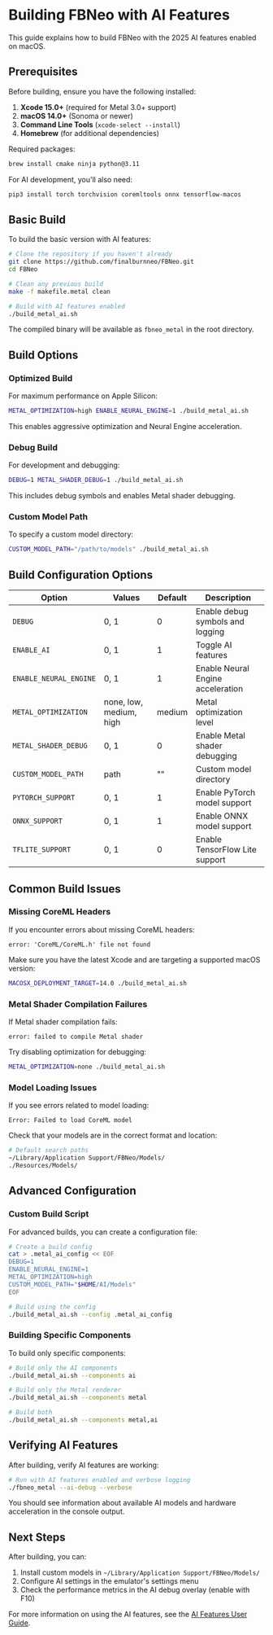 # Building FBNeo with AI Features

This guide explains how to build FBNeo with the 2025 AI features enabled on macOS.

## Prerequisites

Before building, ensure you have the following installed:

1. **Xcode 15.0+** (required for Metal 3.0+ support)
2. **macOS 14.0+** (Sonoma or newer)
3. **Command Line Tools** (`xcode-select --install`)
4. **Homebrew** (for additional dependencies)

Required packages:
```bash
brew install cmake ninja python@3.11
```

For AI development, you'll also need:
```bash
pip3 install torch torchvision coremltools onnx tensorflow-macos
```

## Basic Build

To build the basic version with AI features:

```bash
# Clone the repository if you haven't already
git clone https://github.com/finalburnneo/FBNeo.git
cd FBNeo

# Clean any previous build
make -f makefile.metal clean

# Build with AI features enabled
./build_metal_ai.sh
```

The compiled binary will be available as `fbneo_metal` in the root directory.

## Build Options

### Optimized Build

For maximum performance on Apple Silicon:

```bash
METAL_OPTIMIZATION=high ENABLE_NEURAL_ENGINE=1 ./build_metal_ai.sh
```

This enables aggressive optimization and Neural Engine acceleration.

### Debug Build

For development and debugging:

```bash
DEBUG=1 METAL_SHADER_DEBUG=1 ./build_metal_ai.sh
```

This includes debug symbols and enables Metal shader debugging.

### Custom Model Path

To specify a custom model directory:

```bash
CUSTOM_MODEL_PATH="/path/to/models" ./build_metal_ai.sh
```

## Build Configuration Options

| Option | Values | Default | Description |
|--------|--------|---------|-------------|
| `DEBUG` | 0, 1 | 0 | Enable debug symbols and logging |
| `ENABLE_AI` | 0, 1 | 1 | Toggle AI features |
| `ENABLE_NEURAL_ENGINE` | 0, 1 | 1 | Enable Neural Engine acceleration |
| `METAL_OPTIMIZATION` | none, low, medium, high | medium | Metal optimization level |
| `METAL_SHADER_DEBUG` | 0, 1 | 0 | Enable Metal shader debugging |
| `CUSTOM_MODEL_PATH` | path | "" | Custom model directory |
| `PYTORCH_SUPPORT` | 0, 1 | 1 | Enable PyTorch model support |
| `ONNX_SUPPORT` | 0, 1 | 1 | Enable ONNX model support |
| `TFLITE_SUPPORT` | 0, 1 | 0 | Enable TensorFlow Lite support |

## Common Build Issues

### Missing CoreML Headers

If you encounter errors about missing CoreML headers:

```
error: 'CoreML/CoreML.h' file not found
```

Make sure you have the latest Xcode and are targeting a supported macOS version:

```bash
MACOSX_DEPLOYMENT_TARGET=14.0 ./build_metal_ai.sh
```

### Metal Shader Compilation Failures

If Metal shader compilation fails:

```
error: failed to compile Metal shader
```

Try disabling optimization for debugging:

```bash
METAL_OPTIMIZATION=none ./build_metal_ai.sh
```

### Model Loading Issues

If you see errors related to model loading:

```
Error: Failed to load CoreML model
```

Check that your models are in the correct format and location:

```bash
# Default search paths
~/Library/Application Support/FBNeo/Models/
./Resources/Models/
```

## Advanced Configuration

### Custom Build Script

For advanced builds, you can create a configuration file:

```bash
# Create a build config
cat > .metal_ai_config << EOF
DEBUG=1
ENABLE_NEURAL_ENGINE=1
METAL_OPTIMIZATION=high
CUSTOM_MODEL_PATH="$HOME/AI/Models"
EOF

# Build using the config
./build_metal_ai.sh --config .metal_ai_config
```

### Building Specific Components

To build only specific components:

```bash
# Build only the AI components
./build_metal_ai.sh --components ai

# Build only the Metal renderer
./build_metal_ai.sh --components metal

# Build both
./build_metal_ai.sh --components metal,ai
```

## Verifying AI Features

After building, verify AI features are working:

```bash
# Run with AI features enabled and verbose logging
./fbneo_metal --ai-debug --verbose
```

You should see information about available AI models and hardware acceleration in the console output.

## Next Steps

After building, you can:

1. Install custom models in `~/Library/Application Support/FBNeo/Models/`
2. Configure AI settings in the emulator's settings menu
3. Check the performance metrics in the AI debug overlay (enable with F10)

For more information on using the AI features, see the [AI Features User Guide](./AI_Features_User_Guide.md). 
